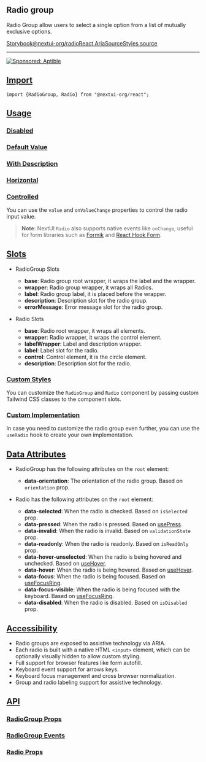 ## Radio group

Radio Group allow users to select a single option from a list of mutually exclusive options.

[Storybook](https://storybook.nextui.org/?path=/story/components-radio)[@nextui-org/radio](https://www.npmjs.com/package/@nextui-org/radio)[React Aria](https://react-spectrum.adobe.com/react-aria/useRadioGroup.html)[Source](https://github.com/nextui-org/nextui/tree/feat/v2/packages/components/radio)[Styles source](https://github.com/nextui-org/nextui/tree/feat/v2/packages/core/theme/src/components/radio.ts)

___

[![Sponsored: Aptible](https://media.ethicalads.io/media/images/2023/08/Logo_Ad_2.jpg)](https://server.ethicalads.io/proxy/click/5201/8fe8aed7-c1e0-4dd7-a5f6-aba193455ece/)

## [Import](https://nextui.org/docs/components/radio-group#import)

```
import {RadioGroup, Radio} from "@nextui-org/react";
```

## [Usage](https://nextui.org/docs/components/radio-group#usage)

### [Disabled](https://nextui.org/docs/components/radio-group#disabled)

### [Default Value](https://nextui.org/docs/components/radio-group#default-value)

### [With Description](https://nextui.org/docs/components/radio-group#with-description)

### [Horizontal](https://nextui.org/docs/components/radio-group#horizontal)

### [Controlled](https://nextui.org/docs/components/radio-group#controlled)

You can use the `value` and `onValueChange` properties to control the radio input value.

> **Note**: NextUI `Radio` also supports native events like `onChange`, useful for form libraries such as [Formik](https://formik.org/) and [React Hook Form](https://react-hook-form.com/).

## [Slots](https://nextui.org/docs/components/radio-group#slots)

-   RadioGroup Slots
    
    -   **base**: Radio group root wrapper, it wraps the label and the wrapper.
    -   **wrapper**: Radio group wrapper, it wraps all Radios.
    -   **label**: Radio group label, it is placed before the wrapper.
    -   **description**: Description slot for the radio group.
    -   **errorMessage**: Error message slot for the radio group.
-   Radio Slots
    
    -   **base**: Radio root wrapper, it wraps all elements.
    -   **wrapper**: Radio wrapper, it wraps the control element.
    -   **labelWrapper**: Label and description wrapper.
    -   **label**: Label slot for the radio.
    -   **control**: Control element, it is the circle element.
    -   **description**: Description slot for the radio.

### [Custom Styles](https://nextui.org/docs/components/radio-group#custom-styles)

You can customize the `RadioGroup` and `Radio` component by passing custom Tailwind CSS classes to the component slots.

### [Custom Implementation](https://nextui.org/docs/components/radio-group#custom-implementation)

In case you need to customize the radio group even further, you can use the `useRadio` hook to create your own implementation.

## [Data Attributes](https://nextui.org/docs/components/radio-group#data-attributes)

-   RadioGroup has the following attributes on the `root` element:
    
    -   **data-orientation**: The orientation of the radio group. Based on `orientation` prop.
-   Radio has the following attributes on the `root` element:
    
    -   **data-selected**: When the radio is checked. Based on `isSelected` prop.
    -   **data-pressed**: When the radio is pressed. Based on [usePress](https://react-spectrum.adobe.com/react-aria/usePress.html).
    -   **data-invalid**: When the radio is invalid. Based on `validationState` prop.
    -   **data-readonly**: When the radio is readonly. Based on `isReadOnly` prop.
    -   **data-hover-unselected**: When the radio is being hovered and unchecked. Based on [useHover](https://react-spectrum.adobe.com/react-aria/useHover.html).
    -   **data-hover**: When the radio is being hovered. Based on [useHover](https://react-spectrum.adobe.com/react-aria/useHover.html).
    -   **data-focus**: When the radio is being focused. Based on [useFocusRing](https://react-spectrum.adobe.com/react-aria/useFocusRing.html).
    -   **data-focus-visible**: When the radio is being focused with the keyboard. Based on [useFocusRing](https://react-spectrum.adobe.com/react-aria/useFocusRing.html).
    -   **data-disabled**: When the radio is disabled. Based on `isDisabled` prop.

## [Accessibility](https://nextui.org/docs/components/radio-group#accessibility)

-   Radio groups are exposed to assistive technology via ARIA.
-   Each radio is built with a native HTML `<input>` element, which can be optionally visually hidden to allow custom styling.
-   Full support for browser features like form autofill.
-   Keyboard event support for arrows keys.
-   Keyboard focus management and cross browser normalization.
-   Group and radio labeling support for assistive technology.

## [API](https://nextui.org/docs/components/radio-group#api)

### [RadioGroup Props](https://nextui.org/docs/components/radio-group#radiogroup-props)

### [RadioGroup Events](https://nextui.org/docs/components/radio-group#radiogroup-events)

### [Radio Props](https://nextui.org/docs/components/radio-group#radio-props)